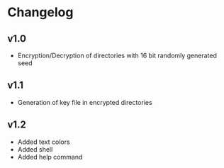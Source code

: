 # Changelog

## v1.0
- Encryption/Decryption of directories with 16 bit randomly generated seed

## v1.1
- Generation of key file in encrypted directories

## v1.2
- Added text colors
- Added shell
- Added help command